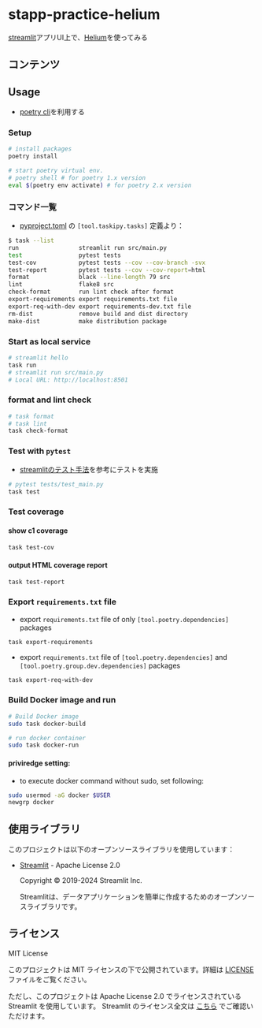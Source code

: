 # stapp-practice-helium
[streamlit](https://streamlit.io/)アプリUI上で、[Helium](https://github.com/mherrmann/helium)を使ってみる

## コンテンツ


## Usage
- [poetry cli](https://python-poetry.org/docs/)を利用する

### Setup
```sh
# install packages
poetry install

# start poetry virtual env.
# poetry shell # for poetry 1.x version
eval $(poetry env activate) # for poetry 2.x version
```

### コマンド一覧
- [pyproject.toml](./pyproject.toml) の `[tool.taskipy.tasks]` 定義より：
```sh
$ task --list
run                 streamlit run src/main.py
test                pytest tests
test-cov            pytest tests --cov --cov-branch -svx
test-report         pytest tests --cov --cov-report=html
format              black --line-length 79 src
lint                flake8 src
check-format        run lint check after format
export-requirements export requirements.txt file
export-req-with-dev export requirements-dev.txt file
rm-dist             remove build and dist directory
make-dist           make distribution package
```

### Start as local service
```sh
# streamlit hello
task run
# streamlit run src/main.py
# Local URL: http://localhost:8501
```


### format and lint check
```sh
# task format
# task lint
task check-format
```


### Test with `pytest`
- [streamlitのテスト手法](https://docs.streamlit.io/develop/concepts/app-testing/get-started)を参考にテストを実施
```sh
# pytest tests/test_main.py
task test
```

### Test coverage

#### show c1 coverage
```sh
task test-cov
```

#### output HTML coverage report
```sh
task test-report
```

### Export `requirements.txt` file

- export `requirements.txt` file of only `[tool.poetry.dependencies]` packages
```sh
task export-requirements
```

- export `requirements.txt` file of `[tool.poetry.dependencies]` and `[tool.poetry.group.dev.dependencies]` packages
```sh
task export-req-with-dev
```

### Build Docker image and run
```sh
# Build Docker image
sudo task docker-build

# run docker container
sudo task docker-run
```

#### priviredge setting:
- to execute docker command without sudo, set following:
```sh
sudo usermod -aG docker $USER
newgrp docker
```


## 使用ライブラリ

このプロジェクトは以下のオープンソースライブラリを使用しています：

- [Streamlit](https://streamlit.io/) - Apache License 2.0

  Copyright © 2019-2024 Streamlit Inc.

  Streamlitは、データアプリケーションを簡単に作成するためのオープンソースライブラリです。


## ライセンス
MIT License

このプロジェクトは MIT ライセンスの下で公開されています。詳細は [LICENSE](./LICENSE) ファイルをご覧ください。

ただし、このプロジェクトは Apache License 2.0 でライセンスされている Streamlit を使用しています。
Streamlit のライセンス全文は [こちら](https://github.com/streamlit/streamlit/blob/develop/LICENSE) でご確認いただけます。
